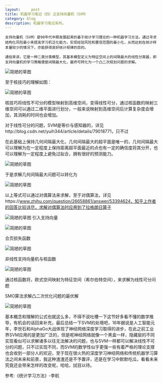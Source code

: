 ```yaml
---
layout:     post
title: 机器学习笔记（四）之支持向量机（SVM）
category: blog
description: 机器学习笔记系列。
---
```





    支持向量机（SVM）是90年代中期发展起来的基于统计学习理论的一种机器学习方法，通过寻求结构化风险最小来提高学习机泛化能力，实现经验风险和置信范围的最小化，从而达到在统计样本量较少的情况下，亦能获得良好统计规律的目的。

    通俗来讲，它是一种二类分类模型，其基本模型定义为特征空间上的间隔最大的线性分类器，即支持向量机的学习策略便是间隔最大化，最终可转化为一个凸二次规划问题的求解。

![简陋的草图](https://img-blog.csdn.net/20180117150600253?watermark/2/text/aHR0cDovL2Jsb2cuY3Nkbi5uZXQveXVpaDM0NA==/font/5a6L5L2T/fontsize/400/fill/I0JBQkFCMA==/dissolve/70/gravity/SouthEast)



至于核技巧的理解如图：


![简陋的草图](https://img-blog.csdn.net/20180117150741023?watermark/2/text/aHR0cDovL2Jsb2cuY3Nkbi5uZXQveXVpaDM0NA==/font/5a6L5L2T/fontsize/400/fill/I0JBQkFCMA==/dissolve/70/gravity/SouthEast)


核技巧将线性不可分的模型映射到高维空间，变得线性可分，通过核函数的映射三维空间可以通过二维平面进行划分，一般来说映射到高维空间后计算复杂度会增加，其消耗的时间也会增加。

对于线性可分的问题，SVM是等价与感知器的，详见http://blog.csdn.net/yuih344/article/details/79018771，只不过

在此基础上保持几何间隔最大化，几何间隔最大的超平面是唯一的，几何间隔最大可以理解为在一定程度上保持距离超平面最近的点也有一定的确信度将其分开，也可以理解为一定程度上避免过拟合，拥有很好的预测能力。

![简陋的草图](https://img-blog.csdn.net/20180117153933205?watermark/2/text/aHR0cDovL2Jsb2cuY3Nkbi5uZXQveXVpaDM0NA==/font/5a6L5L2T/fontsize/400/fill/I0JBQkFCMA==/dissolve/70/gravity/SouthEast)

于是求解几何间隔最大问题可以转化为

![简陋的草图](https://img-blog.csdn.net/20180117154112710?watermark/2/text/aHR0cDovL2Jsb2cuY3Nkbi5uZXQveXVpaDM0NA==/font/5a6L5L2T/fontsize/400/fill/I0JBQkFCMA==/dissolve/70/gravity/SouthEast)

以上等式可以通过对偶算法来求解，至于对偶算法，详见https://www.zhihu.com/question/26658861/answer/53394624，知乎上作者的回答比较详尽，求解对偶算法时应用到了拉格朗日算子


![简陋的草图](https://img-blog.csdn.net/20180117155344643?watermark/2/text/aHR0cDovL2Jsb2cuY3Nkbi5uZXQveXVpaDM0NA==/font/5a6L5L2T/fontsize/400/fill/I0JBQkFCMA==/dissolve/70/gravity/SouthEast)
引入支持向量


![简陋的草图](https://img-blog.csdn.net/20180117154550952?watermark/2/text/aHR0cDovL2Jsb2cuY3Nkbi5uZXQveXVpaDM0NA==/font/5a6L5L2T/fontsize/400/fill/I0JBQkFCMA==/dissolve/70/gravity/SouthEast)


合页损失函数

![简陋的草图](https://img-blog.csdn.net/20180117160028935?watermark/2/text/aHR0cDovL2Jsb2cuY3Nkbi5uZXQveXVpaDM0NA==/font/5a6L5L2T/fontsize/400/fill/I0JBQkFCMA==/dissolve/70/gravity/SouthEast)

非线性支持向量机与核函数

![简陋的草图](https://img-blog.csdn.net/20180117160630181?watermark/2/text/aHR0cDovL2Jsb2cuY3Nkbi5uZXQveXVpaDM0NA==/font/5a6L5L2T/fontsize/400/fill/I0JBQkFCMA==/dissolve/70/gravity/SouthEast)

通过核函数将，欧式空间映射为特征空间（希尔伯特空间），来求解为线性可分问题



SMO算法求解凸二次优化问题的最优解

![简陋的草图](https://img-blog.csdn.net/20180117160913853?watermark/2/text/aHR0cDovL2Jsb2cuY3Nkbi5uZXQveXVpaDM0NA==/font/5a6L5L2T/fontsize/400/fill/I0JBQkFCMA==/dissolve/70/gravity/SouthEast)

基本概念和理解的公式也就这么多，不得不说吐槽一下这节好多看不懂的数学推导，有机会的话回来补充，最后总结一下SVM的处境吧，16年据说是人工智能元年，李世石和AlphaGo大战体现了神经网络深度学习取得的进步，在此之前工业界SVM应用的是更加广泛的，但是呢神经网络就像一个黑盒一样，隐藏层的不同实现看似可以求解诸多以往无法解决的问题，也与SVM一样都可以解决线性不可分的问题，只不过实现不同，而SVM的数学性似乎更强一些有着严格的理论支撑也会收到一部分人的欢迎，至于现在很火热的深度学习神经网络和传统机器学习算法之间未来和前景，我这种渣渣还是不予置评，还是在学习中默默吃瓜，看看未来究竟还会带来怎样的改变呢，哈哈，拭目以待。



参考:《统计学习方法》-李航
